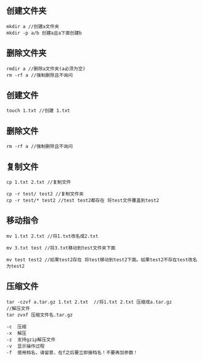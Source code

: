 ## 创建文件夹
```
mkdir a //创建a文件夹
mkdir -p a/b 创建a且a下面创建b
```
## 删除文件夹

```
rmdir a //删除a文件夹(a必须为空)
rm -rf a //强制删除且不询问
```

## 创建文件

```
touch 1.txt //创建 1.txt
```

## 删除文件
```
rm -rf a //强制删除且不询问
```

## 复制文件
```
cp 1.txt 2.txt //复制文件

cp -r test/ test2 //复制文件夹
cp -r test/* test2 //test test2都存在 将test文件覆盖到test2

```

## 移动指令
```
mv 1.txt 2.txt //将1.txt改名成2.txt

mv 3.txt test //将3.txt移动到test文件夹下面

mv test test2 //如果test2存在 将test移动到test2下面。如果test2不存在test改名为test2
```

## 压缩文件

~~~
tar -czvf a.tar.gz 1.txt 2.txt  //将1.txt 2.txt 压缩成a.tar.gz
//解压文件
tar zvxf 压缩文件名.tar.gz 

-c  压缩
-x  解压
-z  支持gzip解压文件
-v  显示操作过程
-f  使用档名，请留意，在f之后要立即接档名！不要再加参数！
~~~



